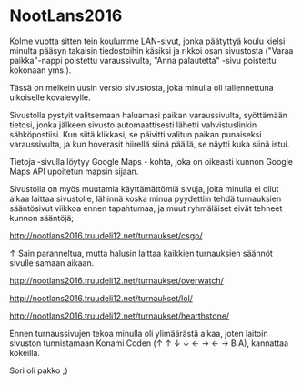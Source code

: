 # NootLans2016
Kolme vuotta sitten tein koulumme LAN-sivut, jonka päätyttyä koulu kielsi minulta pääsyn takaisin tiedostoihin käsiksi ja rikkoi osan sivustosta ("Varaa paikka"-nappi poistettu varaussivulta, "Anna palautetta" -sivu poistettu kokonaan yms.).

Tässä on melkein uusin versio sivustosta, joka minulla oli tallennettuna ulkoiselle kovalevylle.

Sivustolla pystyit valitsemaan haluamasi paikan varaussivulta, syöttämään tietosi, jonka jälkeen sivusto automaattisesti lähetti vahvistuslinkin sähköpostiisi. Kun siitä klikkasi, se päivitti valitun paikan punaiseksi varaussivulta, ja kun hoverasit hiirellä siinä päällä, se näytti kuka siinä istui.

Tietoja -sivulla löytyy Google Maps - kohta, joka on oikeasti kunnon Google Maps API upoitetun mapsin sijaan.

Sivustolla on myös muutamia käyttämättömiä sivuja, joita minulla ei ollut aikaa laittaa sivustolle, lähinnä koska minua pyydettiin tehdä turnauksien sääntösivut viikkoa ennen tapahtumaa, ja muut ryhmäläiset eivät tehneet kunnon sääntöjä;

http://nootlans2016.truudeli12.net/turnaukset/csgo/

 ↑ Sain paranneltua, mutta halusin laittaa kaikkien turnauksien säännöt sivulle samaan aikaan.
 
http://nootlans2016.truudeli12.net/turnaukset/overwatch/

http://nootlans2016.truudeli12.net/turnaukset/lol/

http://nootlans2016.truudeli12.net/turnaukset/hearthstone/

Ennen turnaussivujen tekoa minulla oli ylimäärästä aikaa, joten laitoin sivuston tunnistamaan Konami Coden
(↑ ↑ ↓ ↓ ← → ← → B A), kannattaa kokeilla.

Sori oli pakko ;)
